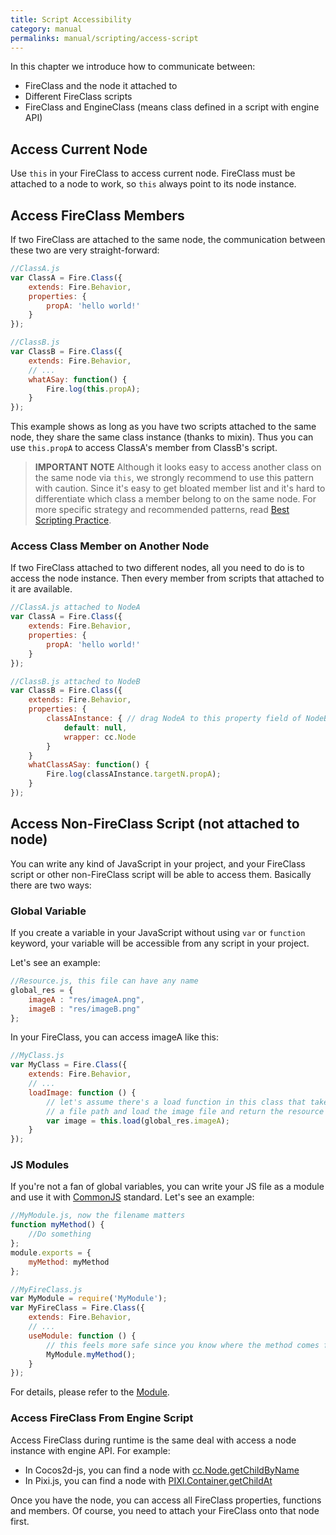 ```yaml
---
title: Script Accessibility
category: manual
permalinks: manual/scripting/access-script
---
```


In this chapter we introduce how to communicate between:

- FireClass and the node it attached to
- Different FireClass scripts
- FireClass and EngineClass (means class defined in a script with engine API)


## Access Current Node

Use `this` in your FireClass to access current node. FireClass must be attached to a node to work, so `this` always point to its node instance.

## Access FireClass Members

If two FireClass are attached to the same node, the communication between these two are very straight-forward:

```js
//ClassA.js
var ClassA = Fire.Class({
    extends: Fire.Behavior,
    properties: {
        propA: 'hello world!'
    }
});

//ClassB.js
var ClassB = Fire.Class({
    extends: Fire.Behavior,
    // ...
    whatASay: function() {
        Fire.log(this.propA);
    }
});
```

This example shows as long as you have two scripts attached to the same node, they share the same class instance (thanks to mixin). Thus you can use `this.propA` to access ClassA's member from ClassB's script.

>**IMPORTANT NOTE** Although it looks easy to access another class on the same node via `this`, we strongly recommend to use this pattern with caution. Since it's easy to get bloated member list and it's hard to differentiate which class a member belong to on the same node. For more specific strategy and recommended patterns, read [Best Scripting Practice]().

### Access Class Member on Another Node

If two FireClass attached to two different nodes, all you need to do is to access the node instance. Then every member from scripts that attached to it are available.

```js
//ClassA.js attached to NodeA
var ClassA = Fire.Class({
    extends: Fire.Behavior,
    properties: {
        propA: 'hello world!'
    }
});

//ClassB.js attached to NodeB
var ClassB = Fire.Class({
    extends: Fire.Behavior,
    properties: {
        classAInstance: { // drag NodeA to this property field of NodeB Inspector
            default: null,
            wrapper: cc.Node
        }
    }
    whatClassASay: function() {
        Fire.log(classAInstance.targetN.propA);
    }
});
```

## Access Non-FireClass Script (not attached to node)

You can write any kind of JavaScript in your project, and your FireClass script or other non-FireClass script will be able to access them. Basically there are two ways:

### Global Variable

If you create a variable in your JavaScript without using `var` or `function` keyword, your variable will be accessible from any script in your project.

Let's see an example:

```js
//Resource.js, this file can have any name
global_res = {
    imageA : "res/imageA.png",
    imageB : "res/imageB.png"
};
```

In your FireClass, you can access imageA like this:

```js
//MyClass.js
var MyClass = Fire.Class({
    extends: Fire.Behavior,
    // ...
    loadImage: function () {
        // let's assume there's a load function in this class that takes
        // a file path and load the image file and return the resource
        var image = this.load(global_res.imageA);
    }
});
```

### JS Modules

If you're not a fan of global variables, you can write your JS file as a module and use it with  [CommonJS](https://en.wikipedia.org/wiki/CommonJS) standard. Let's see an example:

```js
//MyModule.js, now the filename matters
function myMethod() {
    //Do something
};
module.exports = {
    myMethod: myMethod
};

//MyFireClass.js
var MyModule = require('MyModule');
var MyFireClass = Fire.Class({
    extends: Fire.Behavior,
    // ...
    useModule: function () {
        // this feels more safe since you know where the method comes from
        MyModule.myMethod();
    }
});
```

For details, please refer to the [Module](/manual/scripting/module).

### Access FireClass From Engine Script

Access FireClass during runtime is the same deal with access a node instance with engine API. For example:

- In Cocos2d-js, you can find a node with [cc.Node.getChildByName](http://www.cocos2d-x.org/reference/html5-js/V3.6/symbols/cc.Node.html#getChildByName)
- In Pixi.js, you can find a node with [PIXI.Container.getChildAt](http://pixijs.github.io/docs/PIXI.Container.html#getChildAt)

Once you have the node, you can access all FireClass properties, functions and members. Of course, you need to attach your FireClass onto that node first.
